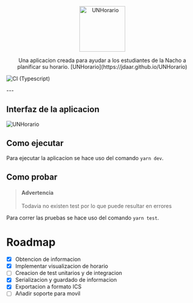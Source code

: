 <p align="center">
  <a href="http://jdaar.github.io/UNHorario" target="blank"><img src="https://svgshare.com/i/m_Z.svg" width="120" alt="UNHorario" /></a>
</p>

<p align="center">
    Una aplicacion creada para ayudar a los estudiantes de la Nacho a planificar su horario. [UNHorario](https://jdaar.github.io/UNHorario)
</p>

<p>
    <img src="https://github.com/jdaar/UNHorario/actions/workflows/CI.yml/badge.svg?branch=master" alt="CI (Typescript)"></img>
</p>
---

## Interfaz de la aplicacion

![UNHorario](https://i.postimg.cc/RZRFsntZ/Screenshot-2022-09-11-at-13-47-21-UNHorario.png)

## Como ejecutar

Para ejecutar la aplicacion se hace uso del comando `yarn dev`.

## Como probar 

> #### Advertencia
> Todavia no existen test por lo que puede resultar en errores

Para correr las pruebas se hace uso del comando `yarn test`.

# Roadmap
- [x] Obtencion de informacion
- [x] Implementar visualizacion de horario
- [ ] Creacion de test unitarios y de integracion
- [x] Serializacion y guardado de informacion
- [x] Exportacion a formato ICS
- [ ] Añadir soporte para movil

